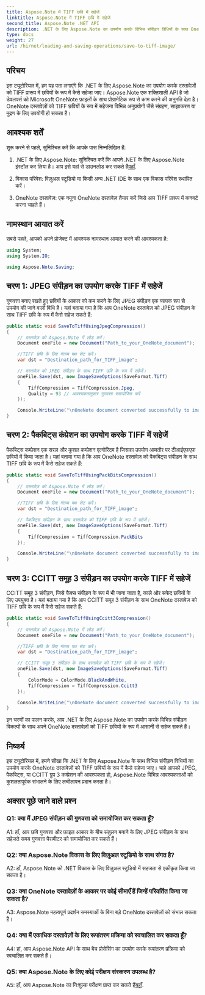 ```yaml
---
title: Aspose.Note में TIFF छवि में सहेजें
linktitle: Aspose.Note में TIFF छवि में सहेजें
second_title: Aspose.Note .NET API
description: .NET के लिए Aspose.Note का उपयोग करके विभिन्न संपीड़न विधियों के साथ OneNote दस्तावेज़ों को TIFF छवियों के रूप में सहेजना सीखें।
type: docs
weight: 27
url: /hi/net/loading-and-saving-operations/save-to-tiff-image/
---
```

## परिचय

इस ट्यूटोरियल में, हम यह पता लगाएंगे कि .NET के लिए Aspose.Note का उपयोग करके दस्तावेज़ों को TIFF प्रारूप में छवियों के रूप में कैसे सहेजा जाए। Aspose.Note एक शक्तिशाली API है जो डेवलपर्स को Microsoft OneNote फ़ाइलों के साथ प्रोग्रामेटिक रूप से काम करने की अनुमति देता है। OneNote दस्तावेज़ों को TIFF छवियों के रूप में सहेजना विभिन्न अनुप्रयोगों जैसे संग्रहण, साझाकरण या मुद्रण के लिए उपयोगी हो सकता है।

## आवश्यक शर्तें

शुरू करने से पहले, सुनिश्चित करें कि आपके पास निम्नलिखित हैं:

1.  .NET के लिए Aspose.Note: सुनिश्चित करें कि आपने .NET के लिए Aspose.Note इंस्टॉल कर लिया है। आप इसे यहां से डाउनलोड कर सकते हैं[यहाँ](https://releases.aspose.com/note/net/).

2. विकास परिवेश: विज़ुअल स्टूडियो या किसी अन्य .NET IDE के साथ एक विकास परिवेश स्थापित करें।

3. OneNote दस्तावेज़: एक नमूना OneNote दस्तावेज़ तैयार करें जिसे आप TIFF प्रारूप में कनवर्ट करना चाहते हैं।

## नामस्थान आयात करें

सबसे पहले, आपको अपने प्रोजेक्ट में आवश्यक नामस्थान आयात करने की आवश्यकता है:

```csharp
using System;
using System.IO;

using Aspose.Note.Saving;

```

## चरण 1: JPEG संपीड़न का उपयोग करके TIFF में सहेजें

गुणवत्ता बनाए रखते हुए छवियों के आकार को कम करने के लिए JPEG संपीड़न एक व्यापक रूप से उपयोग की जाने वाली विधि है। यहां बताया गया है कि आप OneNote दस्तावेज़ को JPEG संपीड़न के साथ TIFF छवि के रूप में कैसे सहेज सकते हैं:

```csharp
public static void SaveToTiffUsingJpegCompression()
{
    // दस्तावेज़ को Aspose.Note में लोड करें।
    Document oneFile = new Document("Path_to_your_OneNote_document");

    //TIFF छवि के लिए गंतव्य पथ सेट करें।
    var dst = "Destination_path_for_TIFF_image";

    // दस्तावेज़ को JPEG संपीड़न के साथ TIFF छवि के रूप में सहेजें।
    oneFile.Save(dst, new ImageSaveOptions(SaveFormat.Tiff)
    {
        TiffCompression = TiffCompression.Jpeg,
        Quality = 93 // आवश्यकतानुसार गुणवत्ता समायोजित करें
    });

    Console.WriteLine("\nOneNote document converted successfully to image in TIFF format using JPEG compression.\nFile saved at " + dst);
}
```

## चरण 2: पैकबिट्स कंप्रेशन का उपयोग करके TIFF में सहेजें

पैकबिट्स कम्प्रेशन एक सरल और कुशल कम्प्रेशन एल्गोरिदम है जिसका उपयोग आमतौर पर टीआईएफएफ छवियों में किया जाता है। यहां बताया गया है कि आप OneNote दस्तावेज़ को पैकबिट्स संपीड़न के साथ TIFF छवि के रूप में कैसे सहेज सकते हैं:

```csharp
public static void SaveToTiffUsingPackBitsCompression()
{
    // दस्तावेज़ को Aspose.Note में लोड करें।
    Document oneFile = new Document("Path_to_your_OneNote_document");

    //TIFF छवि के लिए गंतव्य पथ सेट करें।
    var dst = "Destination_path_for_TIFF_image";

    // पैकबिट्स संपीड़न के साथ दस्तावेज़ को TIFF छवि के रूप में सहेजें।
    oneFile.Save(dst, new ImageSaveOptions(SaveFormat.Tiff)
    {
        TiffCompression = TiffCompression.PackBits
    });

    Console.WriteLine("\nOneNote document converted successfully to image in TIFF format using PackBits compression.\nFile saved at " + dst);
}
```

## चरण 3: CCITT समूह 3 संपीड़न का उपयोग करके TIFF में सहेजें

CCITT समूह 3 संपीड़न, जिसे फैक्स संपीड़न के रूप में भी जाना जाता है, काले और सफेद छवियों के लिए उपयुक्त है। यहां बताया गया है कि आप CCITT समूह 3 संपीड़न के साथ OneNote दस्तावेज़ को TIFF छवि के रूप में कैसे सहेज सकते हैं:

```csharp
public static void SaveToTiffUsingCcitt3Compression()
{
    // दस्तावेज़ को Aspose.Note में लोड करें।
    Document oneFile = new Document("Path_to_your_OneNote_document");

    //TIFF छवि के लिए गंतव्य पथ सेट करें।
    var dst = "Destination_path_for_TIFF_image";

    // CCITT समूह 3 संपीड़न के साथ दस्तावेज़ को TIFF छवि के रूप में सहेजें।
    oneFile.Save(dst, new ImageSaveOptions(SaveFormat.Tiff)
    {
        ColorMode = ColorMode.BlackAndWhite,
        TiffCompression = TiffCompression.Ccitt3
    });

    Console.WriteLine("\nOneNote document converted successfully to image in TIFF format using CCITT Group 3 fax compression.\nFile saved at " + dst);
}
```

इन चरणों का पालन करके, आप .NET के लिए Aspose.Note का उपयोग करके विभिन्न संपीड़न विकल्पों के साथ अपने OneNote दस्तावेज़ों को TIFF छवियों के रूप में आसानी से सहेज सकते हैं।

## निष्कर्ष

इस ट्यूटोरियल में, हमने सीखा कि .NET के लिए Aspose.Note के साथ विभिन्न संपीड़न विधियों का उपयोग करके OneNote दस्तावेज़ों को TIFF छवियों के रूप में कैसे सहेजा जाए। चाहे आपको JPEG, पैकबिट्स, या CCITT ग्रुप 3 कम्प्रेशन की आवश्यकता हो, Aspose.Note विभिन्न आवश्यकताओं को कुशलतापूर्वक संभालने के लिए लचीलापन प्रदान करता है।

## अक्सर पूछे जाने वाले प्रश्न

### Q1: क्या मैं JPEG संपीड़न की गुणवत्ता को समायोजित कर सकता हूँ?

A1: हाँ, आप छवि गुणवत्ता और फ़ाइल आकार के बीच संतुलन बनाने के लिए JPEG संपीड़न के साथ सहेजते समय गुणवत्ता पैरामीटर को समायोजित कर सकते हैं।

### Q2: क्या Aspose.Note विकास के लिए विज़ुअल स्टूडियो के साथ संगत है?

A2: हाँ, Aspose.Note को .NET विकास के लिए विज़ुअल स्टूडियो में सहजता से एकीकृत किया जा सकता है।

### Q3: क्या OneNote दस्तावेज़ों के आकार पर कोई सीमाएँ हैं जिन्हें परिवर्तित किया जा सकता है?

A3: Aspose.Note महत्वपूर्ण प्रदर्शन समस्याओं के बिना बड़े OneNote दस्तावेज़ों को संभाल सकता है।

### Q4: क्या मैं एकाधिक दस्तावेज़ों के लिए रूपांतरण प्रक्रिया को स्वचालित कर सकता हूँ?

A4: हां, आप Aspose.Note API के साथ बैच प्रोसेसिंग का उपयोग करके रूपांतरण प्रक्रिया को स्वचालित कर सकते हैं।

### Q5: क्या Aspose.Note के लिए कोई परीक्षण संस्करण उपलब्ध है?

A5: हाँ, आप Aspose.Note का निःशुल्क परीक्षण प्राप्त कर सकते हैं[यहाँ](https://releases.aspose.com/).